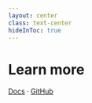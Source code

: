 ```yaml
---
layout: center
class: text-center
hideInToc: true
---
```

# Learn more

[Docs](https://esbuild.github.io/) · [GitHub](https://github.com/evanw/esbuild)